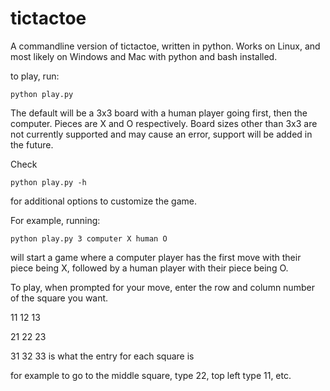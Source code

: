 # tictactoe

A commandline version of tictactoe, written in python. Works on Linux, and most likely on Windows and Mac with python and bash installed.

to play, run:
```
python play.py
```
The default will be a 3x3 board with a human player going first, then the computer. Pieces are X and O respectively. 
Board sizes other than 3x3 are not currently supported and may cause an error, support will be added in the future.

Check
```
python play.py -h
```
for additional options to customize the game.

For example, running:
```
python play.py 3 computer X human O
```
will start a game where a computer player has the first move with their piece being X, followed by a human player with their piece being O.

To play, when prompted for your move, enter the row and column number of the square you want.

11 12 13  

21 22 23  

31 32 33   is what the entry for each square is

for example to go to the middle square, type 22, top left type 11, etc.
   
